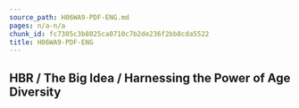 ```yaml
---
source_path: H06WA9-PDF-ENG.md
pages: n/a-n/a
chunk_id: fc7305c3b8025ca0710c7b2de236f2bb8cda5522
title: H06WA9-PDF-ENG
---
```

## HBR / The Big Idea / Harnessing the Power of Age Diversity
